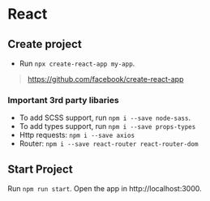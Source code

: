# React

## Create project

- Run `npx create-react-app my-app`.

> https://github.com/facebook/create-react-app

### Important 3rd party libaries
- To add SCSS support, run `npm i --save node-sass`.
- To add types support, run `npm i --save props-types`
- Http requests: `npm i --save axios`
- Router: `npm i --save react-router react-router-dom`

## Start Project

Run `npm run start`. Open the app in http://localhost:3000.
